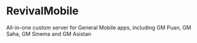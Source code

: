 # RevivalMobile
All-in-one custom server for General Mobile apps, including GM Puan, GM Saha, GM Sinema and GM Asistan
